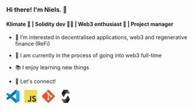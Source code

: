 ### Hi there! I'm Niels. 👋 
#### Klimate 🌱  |  Solidity dev 🧑‍💻  |  Web3 enthusiast 🚀  |  Project manager

- 🔭 I’m interested in decentralised applications, web3 and regenerative finance (ReFi)

- 🌱 I am currently in the process of going into web3 full-time

- :books: I enjoy learning new things

- 💬 Let's connect!

<img width="35px" src="https://github.com/devicons/devicon/blob/master/icons/vscode/vscode-original.svg">&nbsp;&nbsp;
<img width="35px" src="https://github.com/devicons/devicon/blob/master/icons/javascript/javascript-original.svg">&nbsp;&nbsp;
<img width="35px" src="https://github.com/devicons/devicon/blob/master/icons/git/git-original.svg">&nbsp;&nbsp;
<img width="35px" src="https://github.com/devicons/devicon/blob/master/icons/solidity/solidity-original.svg">&nbsp;&nbsp;
                       
  
<!--
**Dakavon/dakavon** is a ✨ _special_ ✨ repository because its `README.md` (this file) appears on your GitHub profile.

Here are some ideas to get you started:

- 🔭 I’m currently working on ...
- 🌱 I’m currently learning ...
- 👯 I’m looking to collaborate on ...
- 🤔 I’m looking for help with ...
- 💬 Ask me about ...
- 📫 How to reach me: ...
- 😄 Pronouns: ...
- ⚡ Fun fact: ...
-->
